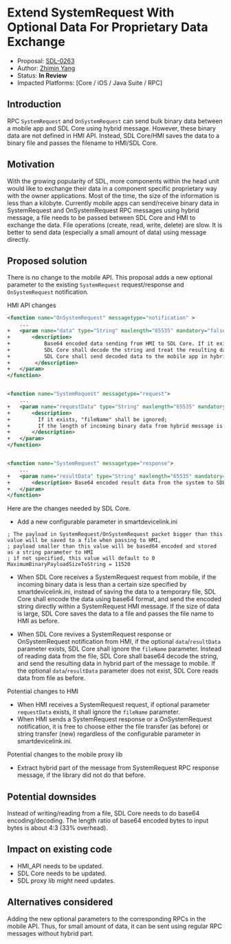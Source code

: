 # Extend SystemRequest With Optional Data For Proprietary Data Exchange

* Proposal: [SDL-0263](0263-System-Request.md)
* Author: [Zhimin Yang](https://github.com/smartdevicelink/yang1070)
* Status: **In Review**
* Impacted Platforms: [Core / iOS / Java Suite / RPC]

## Introduction

RPC `SystemRequest` and `OnSystemRequest` can send bulk binary data between a mobile app and SDL Core using hybrid message. However, these binary data are not defined in HMI API. Instead, SDL Core/HMI saves the data to a binary file and passes the filename to HMI/SDL Core. 

## Motivation

With the growing popularity of SDL, more components within the head unit would like to exchange their data in a component specific proprietary way with the owner applications. Most of the time, the size of the information is less than a kilobyte. Currently mobile apps can send/receive binary data in SystemRequest and OnSystemRequest RPC messages using hybrid message, a file needs to be passed between SDL Core and HMI to exchange the data. File operations (create, read, write, delete) are slow. It is better to send data (especially a small amount of data) using message directly.


## Proposed solution

There is no change to the mobile API. This proposal adds a new optional parameter to the existing `SystemRequest` request/response and `OnSystemRequest` notification.

 
HMI API changes

```xml
<function name="OnSystemRequest" messagetype="notification" >
    ...
+   <param name="data" type="String" maxlength="65535" mandatory="false">
+       <description> 
+           Base64 encoded data sending from HMI to SDL Core. If it exists, "fileName" shall be ignored; 
+           SDL Core shall decode the string and treat the resulting data like it comes from a binary file.
+           SDL Core shall send decoded data to the mobile app in hybrid part of message.
+        </description>
+   </param>
</function>


<function name="SystemRequest" messagetype="request">
    ...
+   <param name="requestData" type="String" maxlength="65535" mandatory="false">
+       <description>
+         If it exists, "fileName" shall be ignored;
+         If the length of incoming binary data from hybrid message is less than configured bytes, instead of saving it to a binary file, SDL Core base64 encodes the data.  
+       </description>
+   </param>
</function>


<function name="SystemRequest" messagetype="response">
    ...
+   <param name="resultData" type="String" maxlength="65535" mandatory="false">
+       <description> Base64 encoded result data from the system to SDL Core. SDL Core shall send decoded data to the mobile app in hybrid part of message. </description>
+   </param>
</function>
```


Here are the changes needed by SDL Core.
- Add a new configurable parameter in smartdevicelink.ini

```
; The payload in SystemRequest/OnSystemRequest packet bigger than this value will be saved to a file when passing to HMI,
; payload smaller than this value will be based64 encoded and stored as a string parameter to HMI 
; if not specified, this value will default to 0
MaximumBinaryPayloadSizeToString = 11520
```

- When SDL Core receives a SystemRequest request from mobile, if the incoming binary data is less than a certain size specified by smartdevicelink.ini, instead of saving the data to a temporary file, SDL Core shall encode the data using base64 format, and send the encoded string directly within a SystemRequest HMI message. If the size of data is large, SDL Core saves the data to a file and passes the file name to HMI as before.

- When SDL Core revives a SystemRequest response or OnSystemRequest notification from HMI, if the optional `data`/`resultData` parameter exists, SDL Core shall ignore the `fileName` parameter. Instead of reading data from the file, SDL Core shall base64 decode the string, and send the resulting data in hybrid part of the message to mobile. If the optional `data`/`resultData` parameter does not exist, SDL Core reads data from file as before.

Potential changes to HMI

- When HMI receives a SystemRequest request, if optional parameter `requestData` exists, it shall ignore the `fileName` parameter. 
- When HMI sends a SystemRequest response or a OnSystemRequest notification, it is free to choose either the file transfer (as before) or string transfer (new) regardless of the configurable parameter in smartdevicelink.ini.

Potential changes to the mobile proxy lib

- Extract hybrid part of the message from SystemRequest RPC response message, if the library did not do that before.



## Potential downsides

Instead of writing/reading from a file, SDL Core needs to do base64 encoding/decoding. The length ratio of base64 encoded bytes to input bytes is about 4:3 (33% overhead). 

## Impact on existing code

- HMI_API needs to be updated.
- SDL Core needs to be updated.
- SDL proxy lib might need updates.

## Alternatives considered

Adding the new optional parameters to the corresponding RPCs in the mobile API. Thus, for small amount of data, it can be sent using regular RPC messages without hybrid part.
